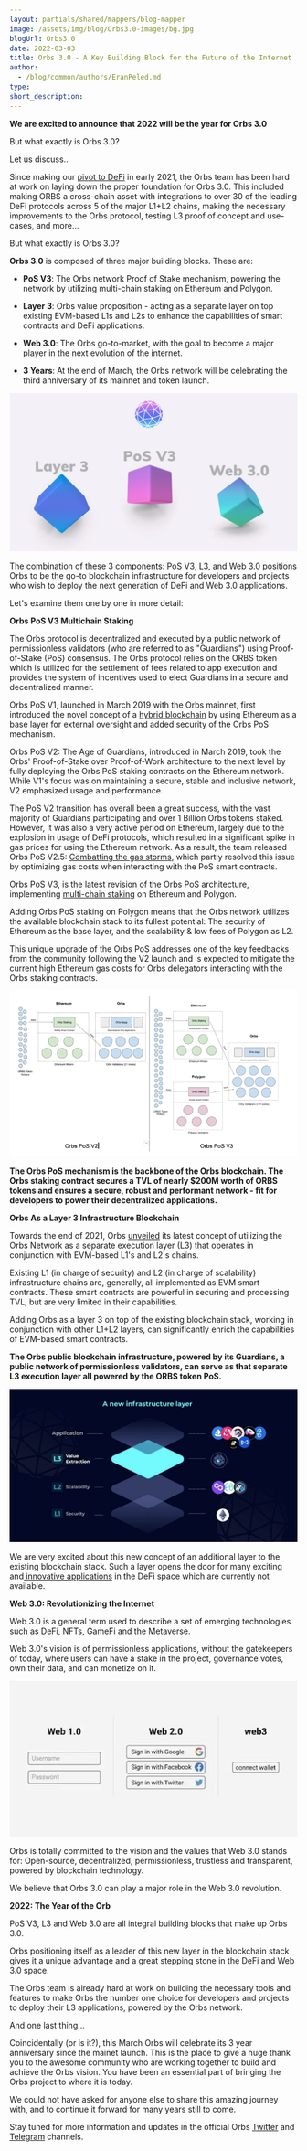 ```yaml
---
layout: partials/shared/mappers/blog-mapper
image: /assets/img/blog/Orbs3.0-images/bg.jpg
blogUrl: Orbs3.0
date: 2022-03-03
title: Orbs 3.0 - A Key Building Block for the Future of the Internet
author:
  - /blog/common/authors/EranPeled.md
type:
short_description: 
---
```

**We are excited to announce that 2022 will be the year for Orbs 3.0**

But what exactly is Orbs 3.0? 

Let us discuss..

Since making our [pivot to DeFi](https://www.youtube.com/watch?v=-W9vdCysEYc) in early 2021, the Orbs team has been hard at work on laying down the proper foundation for Orbs 3.0. This included making ORBS a cross-chain asset with integrations to over 30 of the leading DeFi protocols across 5 of the major L1+L2 chains, making the necessary improvements to the Orbs protocol, testing L3 proof of concept and use-cases, and more...

But what exactly is Orbs 3.0?

**Orbs 3.0** is composed of three major building blocks. These are:

-   **PoS V3**: The Orbs network Proof of Stake mechanism, powering the network by utilizing multi-chain staking on Ethereum and Polygon.

-   **Layer 3**: Orbs value proposition - acting as a separate layer on top existing EVM-based L1s and L2s to enhance the capabilities of smart contracts and DeFi applications.

-   **Web 3.0**: The Orbs go-to-market, with the goal to become a major player in the next evolution of the internet.

-   **3 Years**: At the end of March, the Orbs network will be celebrating the third anniversary of its mainnet and token launch.

![](/assets/img/blog/Orbs3.0-images/image1.jpg)

The combination of these 3 components: PoS V3, L3, and Web 3.0 positions Orbs to be the go-to blockchain infrastructure for developers and projects who wish to deploy the next generation of DeFi and Web 3.0 applications.

Let's examine them one by one in more detail:

**Orbs PoS V3 Multichain Staking**

The Orbs protocol is decentralized and executed by a public network of permissionless validators (who are referred to as "Guardians") using Proof-of-Stake (PoS) consensus. The Orbs protocol relies on the ORBS token which is utilized for the settlement of fees related to app execution and provides the system of incentives used to elect Guardians in a secure and decentralized manner.

Orbs PoS V1, launched in March 2019 with the Orbs mainnet, first introduced the novel concept of a [hybrid blockchain](https://www.orbs.com/white-papers/use-of-ethereum-as-a-base-layer-for-pos-and-poa-platforms/) by using Ethereum as a base layer for external oversight and added security of the Orbs PoS mechanism.

Orbs PoS V2: The Age of Guardians, introduced in March 2019, took the Orbs' Proof-of-Stake over Proof-of-Work architecture to the next level by fully deploying the Orbs PoS staking contracts on the Ethereum network. While V1's focus was on maintaining a secure, stable and inclusive network, V2 emphasized usage and performance.

The PoS V2 transition has overall been a great success, with the vast majority of Guardians participating and over 1 Billion Orbs tokens staked. However, it was also a very active period on Ethereum, largely due to the explosion in usage of DeFi protocols, which resulted in a significant spike in gas prices for using the Ethereum network. As a result, the team released Orbs PoS V2.5: [Combatting the gas storms](https://www.orbs.com/v2-5-update-combating-the-gas-storms/), which partly resolved this issue by optimizing gas costs when interacting with the PoS smart contracts.

Orbs PoS V3, is the latest revision of the Orbs PoS architecture, implementing [multi-chain staking](https://www.orbs.com/polygon-staking/) on Ethereum and Polygon.

Adding Orbs PoS staking on Polygon means that the Orbs network utilizes the available blockchain stack to its fullest potential: The security of Ethereum as the base layer, and the scalability & low fees of Polygon as L2.

This unique upgrade of the Orbs PoS addresses one of the key feedbacks from the community following the V2 launch and is expected to mitigate the current high Ethereum gas costs for Orbs delegators interacting with the Orbs staking contracts.

![](/assets/img/blog/Orbs3.0-images/image2.jpg)

**The Orbs PoS mechanism is the backbone of the Orbs blockchain. The Orbs staking contract secures a TVL of nearly $200M worth of ORBS tokens and ensures a secure, robust and performant network - fit for developers to power their decentralized applications.**

**Orbs As a Layer 3 Infrastructure Blockchain**

Towards the end of 2021, Orbs [unveiled](https://www.orbs.com/How-Orbs-Hybrid-Architecture-Is-Becoming-a-Game-Changer-in-DeFi/) its latest concept of utilizing the Orbs Network as a separate execution layer (L3) that operates in conjunction with EVM-based L1's and L2's chains.

Existing L1 (in charge of security) and L2 (in charge of scalability) infrastructure chains are, generally, all implemented as EVM smart contracts. These smart contracts are powerful in securing and processing TVL, but are very limited in their capabilities.

Adding Orbs as a layer 3 on top of the existing blockchain stack, working in conjunction with other L1+L2 layers, can significantly enrich the capabilities of EVM-based smart contracts.

**The Orbs public blockchain infrastructure, powered by its Guardians, a public network of permissionless validators, can serve as that separate L3 execution layer all powered by the ORBS token PoS.**

![](/assets/img/blog/Orbs3.0-images/image3.jpg)

We are very excited about this new concept of an additional layer to the existing blockchain stack. Such a layer opens the door for many exciting and[ innovative applications](https://www.orbs.com/Introducing-Open-DeFi-Notification-Protocol/) in the DeFi space which are currently not available.

**Web 3.0: Revolutionizing the Internet**

Web 3.0 is a general term used to describe a set of emerging technologies such as DeFi, NFTs, GameFi and the Metaverse.

Web 3.0's vision is of permissionless applications, without the gatekeepers of today, where users can have a stake in the project, governance votes, own their data, and can monetize on it.

![](/assets/img/blog/Orbs3.0-images/image4.jpg)

Orbs is totally committed to the vision and the values that Web 3.0 stands for: Open-source, decentralized, permissionless, trustless and transparent, powered by blockchain technology.

We believe that Orbs 3.0 can play a major role in the Web 3.0 revolution.

**2022: The Year of the Orb**

PoS V3, L3 and Web 3.0 are all integral building blocks that make up Orbs 3.0.

Orbs positioning itself as a leader of this new layer in the blockchain stack gives it a unique advantage and a great stepping stone in the DeFi and Web 3.0 space.

The Orbs team is already hard at work on building the necessary tools and features to make Orbs the number one choice for developers and projects to deploy their L3 applications, powered by the Orbs network.

And one last thing...

Coincidentally (or is it?), this March Orbs will celebrate its 3 year anniversary since the mainet launch. This is the place to give a huge thank you to the awesome community who are working together to build and achieve the Orbs vision. You have been an essential part of bringing the Orbs project to where it is today.

We could not have asked for anyone else to share this amazing journey with, and to continue it forward for many years still to come.

Stay tuned for more information and updates in the official Orbs [Twitter](https://twitter.com/orbs_network) and [Telegram](https://t.me/OrbsNetwork) channels.
